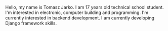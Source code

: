 Hello, my name is Tomasz Jarko. 
I am 17 years old technical school student. 
I'm interested in electronic, computer building and programming.
I'm currently interested in backend development.
I am currently developing Django framework skills.


<!---
Tomson601/Tomson601 is a ✨ special ✨ repository because its `README.md` (this file) appears on your GitHub profile.
You can click the Preview link to take a look at your changes.
--->
